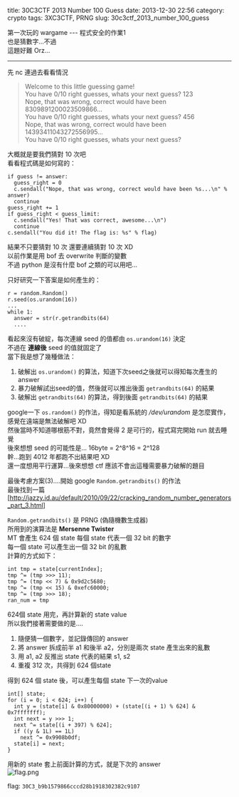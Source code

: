 title: 30C3CTF 2013 Number 100 Guess
date: 2013-12-30 22:56
category: crypto
tags: 3XC3CTF, PRNG
slug: 30c3ctf_2013_number_100_guess

第一次玩的 wargame --- 程式安全的作業1  
也是猜數字...不過  
這題好難 Orz...  
* * *

先 nc 連過去看看情況  
>Welcome to this little guessing game!  
>You have 0/10 right guesses, whats your next guess? 123  
>Nope, that was wrong, correct would have been 8309891200023509866...  
>You have 0/10 right guesses, whats your next guess? 456  
>Nope, that was wrong, correct would have been 14393411043272556995...  
>You have 0/10 right guesses, whats your next guess?  

大概就是要我們猜對 10 次吧  
看看程式碼是如何寫的：  

```
if guess != answer:
  guess_right = 0
  c.sendall("Nope, that was wrong, correct would have been %s...\n" % answer)
  continue
guess_right += 1
if guess_right < guess_limit:
  c.sendall("Yes! That was correct, awesome...\n")
  continue
c.sendall("You did it! The flag is: %s" % flag)
```

結果不只要猜對 10 次 還要連續猜對 10 次 XD  
以前作業是用 bof 去 overwrite 判斷的變數  
不過 python 是沒有什麼 bof 之類的可以用吧...  

只好研究一下答案是如何產生的：  

```
r = random.Random()
r.seed(os.urandom(16))
...
while 1:
  answer = str(r.getrandbits(64)
  ....
```

看起來沒有破綻，每次連線 seed 的值都由 `os.urandom(16)` 決定  
不過在 **連線後** seed 的值就固定了  
當下我是想了幾種做法：  

1. 破解出 `os.urandom()` 的算法，知道下次seed之後就可以得知每次產生的answer
2. 暴力破解試出seed的值，然後就可以推出後面 `getrandbits(64)` 的結果
3. 破解出 `getrandbits(64)` 的算法，得到後面 `getrandbits(64)` 的結果

google一下 `os.random()` 的作法，得知是看系統的 */dev/urandom* 是怎麼實作，感覺在遠端是無法破解吧 XD  
然後當時不知道哪根筋不對，竟然會覺得 2 是可行的，程式寫完開始 run 就去睡覺  
後來想想 seed 的可能性是... 16byte = 2^8^16 = 2^128   
幹...跑到 4012 年都跑不出結果吧 XD  
還一度想用平行運算...後來想想 ctf 應該不會出這種需要暴力破解的題目  

最後考慮方案(3)....開始 google `Random.getrandbits()` 的作法  
最後找到一篇  
[http://jazzy.id.au/default/2010/09/22/cracking_random_number_generators_part_3.html]  

`Random.getrandbits()` 是 PRNG (偽隨機數生成器)  
所用到的演算法是 **Mersenne Twister**  
MT 會產生 624 個 state
每個 state 代表一個 32 bit 的數字  
每一個 state 可以產生出一個 32 bit 的亂數  
計算的方式如下：  

```
int tmp = state[currentIndex];
tmp ^= (tmp >>> 11);
tmp ^= (tmp << 7) & 0x9d2c5680;
tmp ^= (tmp << 15) & 0xefc60000;
tmp ^= (tmp >>> 18);
ran_num = tmp
```

624個 state 用完，再計算新的 state value  
所以我們接著需要做的是....  

1. 隨便猜一個數字，並記錄傳回的 answer
2. 將 answer 拆成前半 a1 和後半 a2，分別是兩次 state 產生出來的亂數
3. 用 a1, a2 反推出 state 代表的結果 s1, s2
4. 重複 312 次，共得到 624 個state

得到 624 個 state 後，可以產生每個 state 下一次的value  

```
int[] state;
for (i = 0; i < 624; i++) {
  int y = (state[i] & 0x80000000) + (state[(i + 1) % 624] & 0x7fffffff);
  int next = y >>> 1;
  next ^= state[(i + 397) % 624];
  if ((y & 1L) == 1L)
    next ^= 0x9908b0df;
  state[i] = next;
}
```

用新的 state 套上前面計算的方式，就是下次的 answer  
![flag.png]({filename}/images/30c3CTF_2013_guess_flag.png)  

flag: `30C3_b9b1579866cccd28b1918302382c9107`
